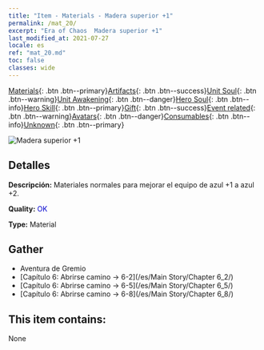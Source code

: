 ```yaml
---
title: "Item - Materials - Madera superior +1"
permalink: /mat_20/
excerpt: "Era of Chaos  Madera superior +1"
last_modified_at: 2021-07-27
locale: es
ref: "mat_20.md"
toc: false
classes: wide
---
```

 [Materials](/ItemsES/){: .btn .btn--primary}[Artifacts](/ItemsES/Artifacts/){: .btn .btn--success}[Unit Soul](/ItemsES/UnitSoul/){: .btn .btn--warning}[Unit Awakening](/ItemsES/UnitAwakening/){: .btn .btn--danger}[Hero Soul](/ItemsES/HeroSoul/){: .btn .btn--info}[Hero Skill](/ItemsES/HeroSkill/){: .btn .btn--primary}[Gift](/ItemsES/Gift/){: .btn .btn--success}[Event related](/ItemsES/Events/){: .btn .btn--warning}[Avatars](/ItemsES/Avatars/){: .btn .btn--danger}[Consumables](/ItemsES/Consumables/){: .btn .btn--info}[Unknown](/ItemsES/Unknown/){: .btn .btn--primary}

 ![Madera superior +1](/images/t/i_cailiao_mucai1.png)

## Detalles
 **Descripción:** Materiales normales para mejorar el equipo de azul +1 a azul +2.

 **Quality:** <span style="color: #0000CD">OK</span>

 **Type:** Material

## Gather

*    Aventura de Gremio 
*    [Capítulo 6: Abrirse camino -> 6-2](/es/Main Story/Chapter 6_2/) 
*    [Capítulo 6: Abrirse camino -> 6-5](/es/Main Story/Chapter 6_5/) 
*    [Capítulo 6: Abrirse camino -> 6-8](/es/Main Story/Chapter 6_8/) 

## This item contains:

  None

